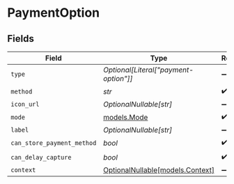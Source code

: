 # PaymentOption


## Fields

| Field                                                    | Type                                                     | Required                                                 | Description                                              | Example                                                  |
| -------------------------------------------------------- | -------------------------------------------------------- | -------------------------------------------------------- | -------------------------------------------------------- | -------------------------------------------------------- |
| `type`                                                   | *Optional[Literal["payment-option"]]*                    | :heavy_minus_sign:                                       | N/A                                                      |                                                          |
| `method`                                                 | *str*                                                    | :heavy_check_mark:                                       | N/A                                                      |                                                          |
| `icon_url`                                               | *OptionalNullable[str]*                                  | :heavy_minus_sign:                                       | N/A                                                      |                                                          |
| `mode`                                                   | [models.Mode](../models/mode.md)                         | :heavy_check_mark:                                       | N/A                                                      | card                                                     |
| `label`                                                  | *OptionalNullable[str]*                                  | :heavy_minus_sign:                                       | N/A                                                      |                                                          |
| `can_store_payment_method`                               | *bool*                                                   | :heavy_check_mark:                                       | N/A                                                      |                                                          |
| `can_delay_capture`                                      | *bool*                                                   | :heavy_check_mark:                                       | N/A                                                      |                                                          |
| `context`                                                | [OptionalNullable[models.Context]](../models/context.md) | :heavy_minus_sign:                                       | N/A                                                      |                                                          |